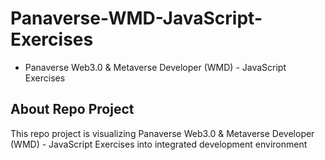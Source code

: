 #  Panaverse-WMD-JavaScript-Exercises

- Panaverse Web3.0 & Metaverse Developer (WMD) - JavaScript Exercises

## About Repo Project
This repo project is visualizing Panaverse Web3.0 & Metaverse Developer (WMD) - JavaScript Exercises into integrated development environment
